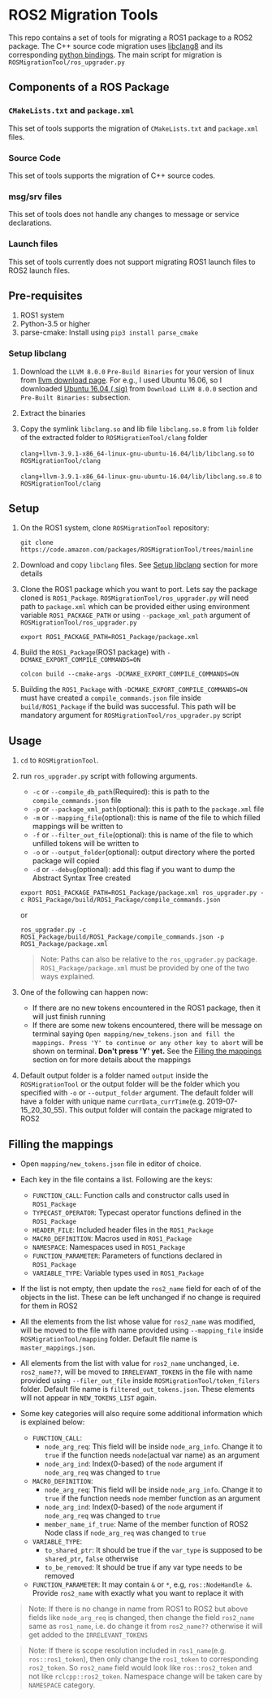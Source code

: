 # ROS2 Migration Tools
This repo contains a set of tools for migrating a ROS1 package to a ROS2 package.
The C++ source code migration uses [libclang8](http://releases.llvm.org/download.html) and its corresponding [python bindings](https://github.com/llvm-mirror/clang/tree/release_80/bindings/python).
The main script for migration is `ROSMigrationTool/ros_upgrader.py`


## Components of a ROS Package

### `CMakeLists.txt` and `package.xml`
This set of tools supports the migration of `CMakeLists.txt` and `package.xml` files.

### Source Code
This set of tools supports the migration of C++ source codes.

### msg/srv files
This set of tools does not handle any changes to message or service declarations.

### Launch files
This set of tools currently does not support migrating ROS1 launch files to ROS2 launch files.


## Pre-requisites
1. ROS1 system
2. Python-3.5 or higher
3. parse-cmake: Install using `pip3 install parse_cmake`

### Setup libclang
1. Download the `LLVM 8.0.0` `Pre-Build Binaries` for your version of linux from [llvm download page](http://releases.llvm.org/download.html).
For e.g., I used Ubuntu 16.06, so I downloaded [Ubuntu 16.04 (.sig)](http://releases.llvm.org/8.0.0/clang+llvm-8.0.0-x86_64-linux-gnu-ubuntu-16.04.tar.xz)
from `Download LLVM 8.0.0` section and `Pre-Built Binaries:` subsection.

2. Extract the binaries

3. Copy the symlink `libclang.so` and lib file `libclang.so.8` from `lib` folder of the extracted folder to `ROSMigrationTool/clang` folder

    `clang+llvm-3.9.1-x86_64-linux-gnu-ubuntu-16.04/lib/libclang.so` to `ROSMigrationTool/clang`

    `clang+llvm-3.9.1-x86_64-linux-gnu-ubuntu-16.04/lib/libclang.so.8` to `ROSMigrationTool/clang`


## Setup
1. On the ROS1 system, clone `ROSMigrationTool` repository:

    `git clone https://code.amazon.com/packages/ROSMigrationTool/trees/mainline`

2. Download and copy `libclang` files. See [Setup libclang](#setup-libclang) section for more details

3. Clone the ROS1 package which you want to port. Lets say the package cloned is `ROS1_Package`. `ROSMigrationTool/ros_upgrader.py`
will need path to `package.xml` which can be provided either using environment variable `ROS1_PACKAGE_PATH` or using `--package_xml_path`
argument of `ROSMigrationTool/ros_upgrader.py`

    `export ROS1_PACKAGE_PATH=ROS1_Package/package.xml`

4. Build the `ROS1_Package`(ROS1 package) with `-DCMAKE_EXPORT_COMPILE_COMMANDS=ON`

    `colcon build --cmake-args -DCMAKE_EXPORT_COMPILE_COMMANDS=ON`

5. Building the `ROS1_Package` with `-DCMAKE_EXPORT_COMPILE_COMMANDS=ON` must have created a `compile_commands.json` file
inside `build/ROS1_Package` if the build was successful. This path will be mandatory argument for `ROSMigrationTool/ros_upgrader.py` script


## Usage
1. `cd` to `ROSMigrationTool`.

2. run `ros_upgrader.py` script with following arguments.
    - `-c` or `--compile_db_path`(Required): this is path to the `compile_commands.json` file
    - `-p` or `--package_xml_path`(optional): this is path to the `package.xml` file
    - `-m` or `--mapping_file`(optional): this is name of the file to which filled mappings will be written to
    - `-f` or `--filter_out_file`(optional): this is name of the file to which unfilled tokens will be written to
    - `-o` or `--output_folder`(optional): output directory where the ported package will copied
    - `-d` or `--debug`(optional): add this flag if you want to dump the Abstract Syntax Tree created

    `export ROS1_PACKAGE_PATH=ROS1_Package/package.xml
    ros_upgrader.py -c ROS1_Package/build/ROS1_Package/compile_commands.json`

    or

    `ros_upgrader.py -c ROS1_Package/build/ROS1_Package/compile_commands.json -p ROS1_Package/package.xml`

    >Note: Paths can also be relative to the `ros_upgrader.py` package.
    `ROS1_Package/package.xml` must be provided by one of the two ways explained.

3. One of the following can happen now:
    - If there are no new tokens encountered in the ROS1 package, then it will just finish running
    - If there are some new tokens encountered, there will be message on terminal saying
    `Open mapping/new_tokens.json and fill the mappings. Press 'Y' to continue or any other key to abort`
    will be shown on terminal. **Don't press 'Y' yet.** See the [Filling the mappings](##filling-the-mappings) section
    on for more details about the mappings

4. Default output folder is a folder named `output` inside the `ROSMigrationTool` or the output folder will be the folder
    which you specified with `-o` or `--output_folder` argument. The default folder will have a folder
    with unique name `currData_currTime`(e.g. 2019-07-15_20_30_55). This output folder will contain the package migrated to ROS2


## Filling the mappings
- Open `mapping/new_tokens.json` file in editor of choice.
- Each key in the file contains a list. Following are the keys:
    - `FUNCTION_CALL`: Function calls and constructor calls used in `ROS1_Package`
    - `TYPECAST_OPERATOR`: Typecast operator functions defined in the `ROS1_Package`
    - `HEADER_FILE`: Included header files in the `ROS1_Package`
    - `MACRO_DEFINITION`: Macros used in `ROS1_Package`
    - `NAMESPACE`: Namespaces used in `ROS1_Package`
    - `FUNCTION_PARAMETER`: Parameters of functions declared in `ROS1_Package`
    - `VARIABLE_TYPE`: Variable types used in `ROS1_Package`

- If the list is not empty, then update the `ros2_name` field for each of of the objects in the list. These can be left
unchanged if no change is required for them in ROS2

- All the elements from the list whose value for `ros2_name` was modified, will be moved to the file with name provided
using `--mapping_file` inside `ROSMigrationTool/mapping` folder. Default file name is `master_mappings.json`.

- All elements from the list with value for `ros2_name` unchanged, i.e. `ros2_name??`, will be moved to `IRRELEVANT_TOKENS`
in the file with name provided using `--filer_out_file` inside `ROSMigrationTool/token_filers` folder.
Default file name is `filtered_out_tokens.json`. These elements will not appear in `NEW_TOKENS_LIST` again.

- Some key categories will also require some additional information which is explained below:
    - `FUNCTION_CALL`:
        - `node_arg_req`: This field will be inside `node_arg_info`. Change it to `true` if the function needs
        `node`(actual var name) as an argument
        - `node_arg_ind`: Index(0-based) of the `node` argument if `node_arg_req` was changed to `true`
    - `MACRO_DEFINITION`:
        - `node_arg_req`: This field will be inside `node_arg_info`. Change it to `true` if the function needs
        `node` member function as an argument
        - `node_arg_ind`: Index(0-based) of the `node` argument if `node_arg_req` was changed to `true`
        - `member_name_if_true`: Name of the member function of ROS2 Node class if `node_arg_req` was changed to `true`
    - `VARIABLE_TYPE`:
        - `to_shared_ptr`: It should be true if the `var_type` is supposed to be `shared_ptr`, `false` otherwise
        - `to_be_removed`: It should be true if any var type needs to be removed
    - `FUNCTION_PARAMETER`: It may contain `&` or `*`, e.g, `ros::NodeHandle &`. Provide `ros2_name` with exactly what you want
        to replace it with

>Note: If there is no change in name from ROS1 to ROS2 but above fields like `node_arg_req` is changed, then change
the field `ros2_name` same as `ros1_name`, i.e. do change it from `ros2_name??` otherwise it will get added to the
`IRRELEVANT_TOKENS`

>Note: If there is scope resolution included in `ros1_name`(e.g. `ros::ros1_token`), then only change the
`ros1_token` to corresponding `ros2_token`. So `ros2_name` field would look like `ros::ros2_token` and not like `rclcpp::ros2_token`.
 Namespace change will be taken care by `NAMESPACE` category.
